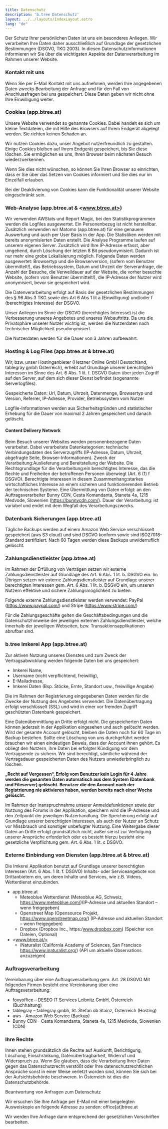 ```yaml
---
title: Datenschutz
description: 'b.tree Datenschutz'
layout: ../../layouts/IndexLayout.astro
lang: "de"
---
```


Der Schutz Ihrer persönlichen Daten ist uns ein besonderes Anliegen. Wir verarbeiten Ihre Daten daher ausschließlich auf Grundlage der gesetzlichen Bestimmungen (DSGVO, TKG 2003). In diesen Datenschutzinformationen informieren wir Sie über die wichtigsten Aspekte der Datenverarbeitung im Rahmen unserer Website.

### Kontakt mit uns

Wenn Sie per E-Mail Kontakt mit uns aufnehmen, werden Ihre angegebenen Daten zwecks Bearbeitung der Anfrage und für den Fall von Anschlussfragen bei uns gespeichert. Diese Daten geben wir nicht ohne Ihre Einwilligung weiter.

### Cookies (app.btree.at)

Unsere Website verwendet so genannte Cookies. Dabei handelt es sich um kleine Textdateien, die mit Hilfe des Browsers auf Ihrem Endgerät abgelegt werden. Sie richten keinen Schaden an.

Wir nutzen Cookies dazu, unser Angebot nutzerfreundlich zu gestalten. Einige Cookies bleiben auf Ihrem Endgerät gespeichert, bis Sie diese löschen. Sie ermöglichen es uns, Ihren Browser beim nächsten Besuch wiederzuerkennen.

Wenn Sie dies nicht wünschen, so können Sie Ihren Browser so einrichten, dass er Sie über das Setzen von Cookies informiert und Sie dies nur im Einzelfall erlauben.

Bei der Deaktivierung von Cookies kann die Funktionalität unserer Website eingeschränkt sein.

### Web-Analyse (app.btree.at & <www.btree.at>)

Wir verwenden AWStats und Report Magic, bei den Statistikprogrammen werden die Logfiles ausgewertet. Ein Personenbezug ist nicht herstellbar. Zusätzlich verwenden wir Matomo (app.btree.at) für eine genauere Auswertung und auch per User Basis in der App. Die Statistiken werden mit bereits anonymisierten Daten erstellt. Die Analyse Programme laufen auf unserem eigenen Server.
Zusätzlich wird Ihre IP-Adresse erfasst, aber umgehend, durch Löschung der letzten 8 Bit pseudonymisiert. Dadurch ist nur mehr eine grobe Lokalisierung möglich.
Folgende Daten werden ausgewertet: Browsertyp und die Browserversion, (sofern vom Benutzer übermittelt!), das Betriebssystem, Datum und Uhrzeit der Serveranfrage, die Anzahl der Besuche, die Verweildauer auf der Website, die vorher besuchte Website, (sofern vom Benutzer übermittelt!), die IP-Adresse der Nutzer wird anonymisiert, bevor sie gespeichert wird.

Die Datenverarbeitung erfolgt auf Basis der gesetzlichen Bestimmungen des § 96 Abs 3 TKG sowie des Art 6 Abs 1 lit a (Einwilligung) und/oder f (berechtigtes Interesse) der DSGVO.

Unser Anliegen im Sinne der DSGVO (berechtigtes Interesse) ist die Verbesserung unseres Angebotes und unseres Webauftritts. Da uns die Privatsphäre unserer Nutzer wichtig ist, werden die Nutzerdaten nach technischer Möglichkeit pseudonymisiert.

Die Nutzerdaten werden für die Dauer von 3 Jahren aufbewahrt.

### Hosting & Log Files (app.btree.at & btree.at)

Wir, bzw. unser Hostinganbieter (Hetzner Online GmbH Deutschland, tablegray gmbh Österreich), erhebt auf Grundlage unserer berechtigten Interessen im Sinne des Art. 6 Abs. 1 lit. f. DSGVO Daten über jeden Zugriff auf den Server, auf dem sich dieser Dienst befindet (sogenannte Serverlogfiles).

Gespeicherte Daten: Url, Datum, Uhrzeit, Datenmenge, Browsertyp und Version, Referrer, IP-Adresse, Provider, Betriebssystem vom Nutzer

Logfile-Informationen werden aus Sicherheitsgründen und statistischer Erhebung für die Dauer von maximal 2 Jahren gespeichert und danach gelöscht.

#### Content Delivery Network

Beim Besuch unserer Websites werden personenbezogene Daten verarbeitet. Dabei verarbeitete Datenkategorien: technische Verbindungsdaten des Serverzugriffs (IP-Adresse, Datum, Uhrzeit, abgefragte Seite, Browser-Informationen). Zweck der Verarbeitung:Auslieferung und Bereitstellung der Website. Die Rechtsgrundlage für die Verarbeitung:ein berechtigtes Interesse, das die Rechte und Freiheiten der betroffenen Personen überwiegt (Art. 6 (1) f DSGVO). Berechtigte Interessen in diesem Zusammenhang:starkes wirtschaftliches Interesse an einem sicheren und funktionierenden Betrieb der technischen Systeme. Eine Übermittlung von Daten erfolgt: an den Auftragsverarbeiter Bunny CDN, Cesta Komandanta, Staneta 4a, 1215 Medvode, Slowenien (<https://bunnycdn.com/>). Dauer der Verarbeitung: ist variabel und endet mit dem Wegfall des Verarbeitungszwecks.

### Datenbank Sicherungen (app.btree.at)

Tägliche Backups werden auf einem Amazon Web Service verschlüsselt gespeichert (aws S3 cloud) und sind DSGVO konform sowie sind ISO27018-Standard zertifiziert. Nach 60 Tagen werden diese Backups unwiderruflich gelöscht.

### Zahlungsdienstleister (app.btree.at)

Im Rahmen der Erfüllung von Verträgen setzen wir externe Zahlungsdienstleister auf Grundlage des Art. 6 Abs. 1 lit. b. DSGVO ein. Im Übrigen setzen wir externe Zahlungsdienstleister auf Grundlage unserer berechtigten Interessen gem. Art. 6 Abs. 1 lit. b. DSGVO ein, um unseren Nutzern effektive und sichere Zahlungsmöglichkeit zu bieten.

Folgende externe Zahlungsdienstleister werden verwendet: PayPal (<https://www.paypal.com/>) und Stripe (<https://www.stripe.com/>)

Für die Zahlungsgeschäfte gelten die Geschäftsbedingungen und die Datenschutzhinweise der jeweiligen externen Zahlungsdienstleister, welche innerhalb der jeweiligen Webseiten, bzw. Transaktionsapplikationen abrufbar sind.

### b.tree Imkerei App (app.btree.at)

Zur aktiven Nutzung unseres Dienstes und zum Zweck der Vertragsabwicklung werden folgende Daten bei uns gespeichert:

- Imkerei Name,
- Username (nicht verpflichtend, freiwillig),
- E-Mailadresse,
- Imkerei Daten (Bsp. Stöcke, Ernte, Standort usw., freiwillige Angabe)

Die im Rahmen der Registrierung eingegebenen Daten werden für die Zwecke der Nutzung des Angebotes verwendet. Die Datenübertragung erfolgt verschlüsselt (SSL) und wird in einer vor fremden Zugriff geschützten Datenbank gespeichert.

Eine Datenübermittlung an Dritte erfolgt nicht. Die gespeicherten Daten können jederzeit in der Applikation eingesehen und auch gelöscht werden. Wird der gesamte Account gelöscht, bleiben die Daten noch für 60 Tage im Backup bestehen. Sollte eine Löschung von uns durchgeführt werden brauchen wir einen eindeutigen Beweis, dass der Account ihnen gehört. Es obliegt den Nutzern, ihre Daten bei erfolgter Kündigung vor dem Vertragsende zu sichern. Wir sind berechtigt, sämtliche während der Vertragsdauer gespeicherten Daten des Nutzers unwiederbringlich zu löschen.

**„Recht auf Vergessen“, Erfolg vom Benutzer kein Login für 4 Jahre werden die gesamten Daten automatisch aus dem System (Datenbank und Fileserver) gelöscht. Benutzer die den Account nach der Registrierung nie aktivieren haben, werden bereits nach einer Woche gelöscht.**

Im Rahmen der Inanspruchnahme unserer Anmeldefunktionen sowie der Nutzung des Forums in der Applikation, speichern wird die IP-Adresse und den Zeitpunkt der jeweiligen Nutzerhandlung. Die Speicherung erfolgt auf Grundlage unserer berechtigten Interessen, als auch der Nutzer an Schutz vor Missbrauch und sonstiger unbefugter Nutzung. Eine Weitergabe dieser Daten an Dritte erfolgt grundsätzlich nicht, außer sie ist zur Verfolgung unserer Ansprüche erforderlich oder es besteht hierzu besteht eine gesetzliche Verpflichtung gem. Art. 6 Abs. 1 lit. c DSGVO.

### Externe Einbindung von Diensten (app.btree.at & btree.at)

Die Imkerei Applikation benutzt auf Grundlage unserer berechtigten Interessen (Art. 6 Abs. 1 lit. f. DSGVO) Inhalts- oder Serviceangebote von Drittanbietern ein, um deren Inhalte und Services, wie z.B. Videos, Wetterdienst einzubinden.

- app.btree.at
  - Meteoblue Wetterdienst (Meteoblue AG, Schweiz, <https://www.meteoblue.com/>)(IP-Adresse und aktuellen Standort – wenn freigegeben)
  - Openstreet Map (Opensource Projekt, <https://www.openstreetmap.org/>) (IP-Adresse und aktuellen Standort – wenn freigegeben)
  - Dropbox (Dropbox Inc., https:/www.dropbox.com) (Speicher von Dateien, Optional)
- <www.btree.at/>
  - iNaturalist (California Academy of Sciences, San Francisco <https://www.inaturalist.org/>) (API um aktuelle Observations anzuzeigen)

### Auftragsverarbeitung

Vereinbarung über eine Auftragsverarbeitung gem. Art. 28 DSGVO
Mit folgenden Firmen besteht eine Vereinbarung über eine Auftragsverarbeitung:

- foxyoffice – DESEO IT Services Leibnitz GmbH, Österreich (Buchhaltung)
- tablegray – tablegray gmbh, St. Stefan ob Stainz, Österreich (Hosting)
- aws - Amazon Web Service (Backup)
- Bunny CDN - Cesta Komandanta, Staneta 4a, 1215 Medvode, Slowenien (CDN)

### Ihre Rechte

Ihnen stehen grundsätzlich die Rechte auf Auskunft, Berichtigung, Löschung, Einschränkung, Datenübertragbarkeit, Widerruf und Widerspruch zu. Wenn Sie glauben, dass die Verarbeitung Ihrer Daten gegen das Datenschutzrecht verstößt oder Ihre datenschutzrechtlichen Ansprüche sonst in einer Weise verletzt worden sind, können Sie sich bei der Aufsichtsbehörde beschweren. In Österreich ist dies die Datenschutzbehörde.

Beantwortung von Anfragen zum Datenschutz

Wir ersuchen Sie Ihre Anfrage per E-Mail mit einer beigelegten Ausweiskopie an folgende Adresse zu senden: office[at]btree.at

Wir werden Ihre Anfrage dann entsprechend der gesetzlichen Vorschriften bearbeiten.
